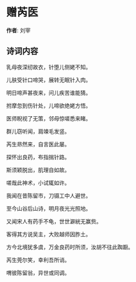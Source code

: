 # 赠芮医

**作者**: 刘宰

## 诗词内容

乳母夜深纫故衣，针堕儿侧姥不知。

儿肤受针口啼哭，展转无眠针入肉。

明日啼声甚夜来，问儿疾苦谁能猜。

拊摩忽到伤针处，儿啼欲绝姥方悟。

医师睨视了无策，邻母惊嗟悉来睹。

群儿窃听闻，肩竦毛发竖。

芮生昻然来，自言医此屡。

探怀出良药，布指揣针路。

斯须颖脱出，肌理自如故。

嗟哉此神术，小试辄如许。

我闻在昔陈留市，刀镊工中人避世。

至今山谷后山诗，明月夜光光照地。

又闻宋人有药手不龟，世世澼絖无赢赀。

客得其方说吴主，大败越师因胙土。

方今北境犹多虞，万金良药时所须，汝胡不往此踟蹰。

芮生莞尔笑，幸利吾所诮。

喟彼陈留翁，异世或同调。


